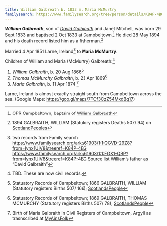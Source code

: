 ```yaml
---
title: William Galbreath b. 1833 m. Maria McMurtry
familysearch: https://www.familysearch.org/tree/person/details/K84P-4BG
---
```

***William Galbreath***, son of *[David Galbreath](galbreath-david-1797.md)* and Janet Mitchell, was born 29 Sept 1833 and baptised 2 Oct 1833 at Campbeltown.[^birth] He died 28 May 1894 and his death record listed him as a fisherman.[^death]

Married 4 Apr 1851 Larne, Ireland[^marriage] to **Maria McMurtry**.

Children of William and Maria (McMurtry) Galbreath:[^children]

1. *William Galbraith*, b. 20 Aug 1866[^william-birth]
2. *Thomas McMurchy Galbraith*, b. 23 Apr 1869[^thomas-birth]
3. *Maria Galbraith*, b. 11 Apr 1874 [^m2]

[^birth]: OPR Campbeltown, baptsim of [William Galbreath](/sources/opr-campbeltown-births.md#1833-10-02-william-galbreath)

[^death]: 1894 GALBRAITH, WILLIAM (Statutory registers Deaths 507/ 94) on [ScotlandPeoples](https://www.scotlandspeople.gov.uk/view-image/nrs_stat_deaths/4599656)

[^marriage]: two records from Family search https://www.familysearch.org/ark:/61903/1:1:QGVD-29Z8?from=lynx1UIV8&treeref=K84P-4BG
https://www.familysearch.org/ark:/61903/1:1:FGX1-QBP?from=lynx1UIV8&treeref=K84P-4BG Source list William’s father as “David Galbraith”

Larne, Ireland is almost exactly straight south from Campbeltown across the sea. (Google Maps: https://goo.gl/maps/7TCf3CzZ54MxdBq17)

[^children]: TBD. These are now civil records.

[^william-birth]: Statuatory Records of Campbeltown; 1866 GALBRAITH, WILLIAM (Statutory registers Births 507/ 166); [ScotlandsPeople](https://www.scotlandspeople.gov.uk/view-image/nrs_stat_births/39963936)

[^thomas-birth]: Statuatory Records of Campbeltown; 1869 GALBRAITH, THOMAS MCMURCHY (Statutory registers Births 507/ 78); [ScotlandsPeople](https://www.scotlandspeople.gov.uk/view-image/nrs_stat_births/40319428)

[^m2]: Birth of Maria Galbraith in Civil Registers of Campbeltown, Argyll as trasnscribed at [MyAinsFolk](https://www.myainfolk.ca/records/5060)
